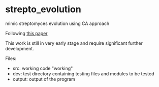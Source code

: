 # strepto_evolution
mimic streptomyces evolution using CA approach

Following [this paper](https://doi.org/10.15252/msb.202211353)

This work is still in very early stage and require significant further development.

Files:
- src: working code "working"
- dev: test directory containing testing files and modules to be tested
- output: output of the program

